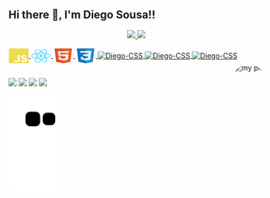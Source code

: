 ## Hi there 👋, I'm Diego Sousa!!

<div align="center">
  <a href="https://github.com/dmenezessousa">
  <img height="180em" src="https://github-readme-stats.vercel.app/api?username=dmenezessousa&show_icons=true&theme=dracula&include_all_commits=true&count_private=true"/>
  <img height="180em" src="https://github-readme-stats.vercel.app/api/top-langs/?username=dmenezessousa&layout=compact&langs_count=7&theme=dracula"/>
</div>

<div style="display: inline_block"><br>
  <img align="center" alt="Diego-Js" height="30" width="40" src="https://raw.githubusercontent.com/devicons/devicon/master/icons/javascript/javascript-plain.svg">
  <img align="center" alt="Diego-React" height="30" width="40" src="https://raw.githubusercontent.com/devicons/devicon/master/icons/react/react-original.svg">
  <img align="center" alt="Diego-HTML" height="30" width="40" src="https://raw.githubusercontent.com/devicons/devicon/master/icons/html5/html5-original.svg">
  <img align="center" alt="Diego-CSS" height="30" width="40" src="https://raw.githubusercontent.com/devicons/devicon/master/icons/css3/css3-original.svg">
  <img align="center" alt="Diego-CSS" height="30" width="40" src="https://cdn.jsdelivr.net/gh/devicons/devicon/icons/nodejs/nodejs-original.svg" />
 <img align="center" alt="Diego-CSS" height="30" width="40" src="https://cdn.jsdelivr.net/gh/devicons/devicon/icons/express/express-original.svg" />
<img align="center" alt="Diego-CSS" height="30" width="40" src="https://cdn.jsdelivr.net/gh/devicons/devicon/icons/mongodb/mongodb-plain-wordmark.svg" />

  <img align="right" alt="my pic" height="150" style="border-radius:50px;" src="https://media-exp1.licdn.com/dms/image/C4D03AQGiE4G7IvjcyA/profile-displayphoto-shrink_200_200/0/1631109478899?e=1649289600&v=beta&t=msL9duMEDLG0AifO5_GIUebt2Vof3UVYVSGdmPDXb9k">
</div>

##

<div> 
  <a href="https://instagram.com/dmenezessousa" target="_blank"><img src="https://img.shields.io/badge/-Instagram-%23E4405F?style=for-the-badge&logo=instagram&logoColor=white" target="_blank"></a>
 	<a href="https://www.twitch.tv/kysann" target="_blank"><img src="https://img.shields.io/badge/Twitch-9146FF?style=for-the-badge&logo=twitch&logoColor=white" target="_blank"></a>
  <a href = "mailto:diegomsousaa@gmail.com"><img src="https://img.shields.io/badge/-Gmail-%23333?style=for-the-badge&logo=gmail&logoColor=white" target="_blank"></a>
  <a href="https://www.linkedin.com/in/diego-sousa-6448b7130/" target="_blank"><img src="https://img.shields.io/badge/-LinkedIn-%230077B5?style=for-the-badge&logo=linkedin&logoColor=white" target="_blank"></a> 
 
  ![Snake animation](https://github.com/dmenezessousa/dmenezessousa/blob/output/github-contribution-grid-snake.svg)
 
</div>

